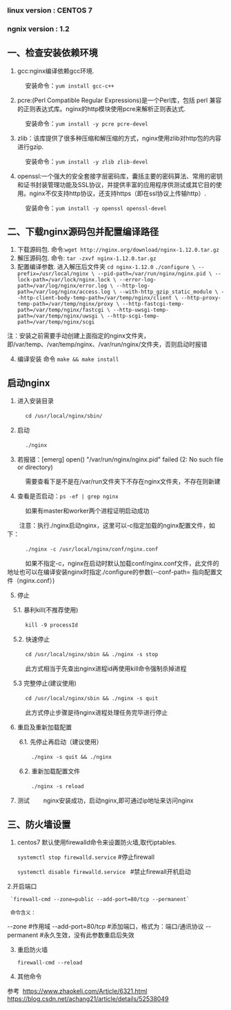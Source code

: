 
### linux version : CENTOS 7
### ngnix version : 1.2




## 一、检查安装依赖环境
1. gcc:nginx编译依赖gcc环境.

　　　安装命令：`yum install gcc-c++`

2. pcre:(Perl Compatible Regular Expressions)是一个Perl库，包括 perl 兼容的正则表达式库。nginx的http模块使用pcre来解析正则表达式.

　　　安装命令：`yum install -y pcre pcre-devel`

3. zlib：该库提供了很多种压缩和解压缩的方式，nginx使用zlib对http包的内容进行gzip.

　　　安装命令：`yum install -y zlib zlib-devel`

4. openssl:一个强大的安全套接字层密码库，囊括主要的密码算法、常用的密钥和证书封装管理功能及SSL协议，并提供丰富的应用程序供测试或其它目的使用。nginx不仅支持http协议，还支持https（即在ssl协议上传输http）.

　　　安装命令：`yum install -y openssl openssl-devel`
   
## 二、下载nginx源码包并配置编译路径
1. 下载源码包.
      命令:`wget http://nginx.org/download/nginx-1.12.0.tar.gz`
2. 解压源码包.
      命令: `tar -zxvf nginx-1.12.0.tar.gz`
3. 配置编译参数.
      进入解压后文件夹 `cd nginx-1.12.0`
  `
 ./configure \
--prefix=/usr/local/nginx \
--pid-path=/var/run/nginx/nginx.pid \
--lock-path=/var/lock/nginx.lock \
--error-log-path=/var/log/nginx/error.log \
--http-log-path=/var/log/nginx/access.log \
--with-http_gzip_static_module \
--http-client-body-temp-path=/var/temp/nginx/client \
--http-proxy-temp-path=/var/temp/nginx/proxy \
--http-fastcgi-temp-path=/var/temp/nginx/fastcgi \
--http-uwsgi-temp-path=/var/temp/nginx/uwsgi \
--http-scgi-temp-path=/var/temp/nginx/scgi
`

注：安装之前需要手动创建上面指定的nginx文件夹，即/var/temp、/var/temp/nginx、/var/run/nginx/文件夹，否则启动时报错

4. 编译安装
      命令 `make && make install`
      
      
## 启动nginx

1. 进入安装目录

　　　`cd /usr/local/nginx/sbin/`

2. 启动

　　　`./nginx`

3. 若报错：[emerg] open() "/var/run/nginx/nginx.pid" failed (2: No such file or directory)

　　　需要查看下是不是在/var/run文件夹下不存在nginx文件夹，不存在则新建

4. 查看是否启动：`ps -ef | grep nginx`

　　　如果有master和worker两个进程证明启动成功　　

　　注意：执行./nginx启动nginx，这里可以-c指定加载的nginx配置文件，如下：

　　　`./nginx -c /usr/local/nginx/conf/nginx.conf`

　　　如果不指定-c，nginx在启动时默认加载conf/nginx.conf文件，此文件的地址也可以在编译安装nginx时指定./configure的参数(--conf-path= 指向配置文件（nginx.conf）)

5. 停止

　5.1. 暴利kill(不推荐使用)

　　　`kill -9 processId`
   
　5.2. 快速停止

　　　`cd /usr/local/nginx/sbin && ./nginx -s stop`

　　　此方式相当于先查出nginx进程id再使用kill命令强制杀掉进程

　5.3 完整停止(建议使用)

　　　`cd /usr/local/nginx/sbin && ./nginx -s quit`

　　　此方式停止步骤是待nginx进程处理任务完毕进行停止

6. 重启及重新加载配置

　　6.1. 先停止再启动（建议使用）

　　　　`./nginx -s quit && ./nginx`

　　6.2. 重新加载配置文件
  
　　　　`./nginx -s reload`

7. 测试
　　nginx安装成功，启动nginx,即可通过ip地址来访问nginx
  
 ## 三、防火墙设置
 
 1. centos7 默认使用firewalld命令来设置防火墙,取代iptables.
 
      `systemctl stop firewalld.service`             #停止firewall
   
      `systemctl disable firewalld.service `       #禁止firewall开机启动
 
 2.开启端口
 
     `firewall-cmd --zone=public --add-port=80/tcp --permanent`
  
     命令含义：
   --zone #作用域
   --add-port=80/tcp #添加端口，格式为：端口/通讯协议
   --permanent #永久生效，没有此参数重启后失效

3. 重启防火墙

    `firewall-cmd --reload`
  
4. 其他命令

  参考 
  https://www.zhaokeli.com/Article/6321.html
  https://blog.csdn.net/achang21/article/details/52538049
  
  
  
  
